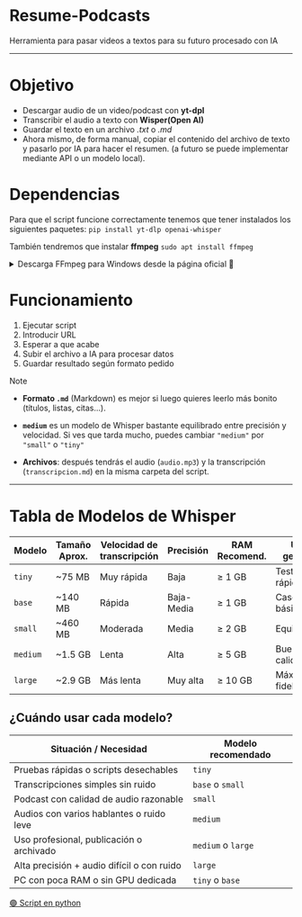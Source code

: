 # Resume-Podcasts
Herramienta para pasar videos a textos para su futuro procesado con IA

---

# Objetivo
- Descargar audio de un video/podcast con **yt-dpl**
- Transcribir el audio a texto con **Wisper(Open AI)**
- Guardar el texto en un archivo *.txt* o *.md*
- Ahora mismo, de forma manual, copiar el contenido del archivo de texto y pasarlo por IA para hacer el resumen. (a futuro se puede implementar mediante API o un modelo local).
# Dependencias
Para que el script funcione correctamente tenemos que tener instalados los siguientes paquetes:
``pip install yt-dlp openai-whisper``

También tendremos que instalar **ffmpeg**
``sudo apt install ffmpeg`` 

<details>
  <summary>Descarga FFmpeg para Windows desde la página oficial 🔽</summary>
  
  Web: [https://www.gyan.dev/ffmpeg/builds/](https://www.gyan.dev/ffmpeg/builds/)
  Pulsa en **"Release builds"** y baja un `.zip`.
  
  **Extrae el `.zip`** en una carpeta, por ejemplo: ``C:\ffmpeg``
  
  **Agrega FFmpeg al PATH del sistema** (importante):
  - Abre el menú de inicio → escribe "Editar las variables de entorno del sistema" → entra en "Variables de Entorno".
  - En “Variables del sistema” busca la que dice **Path** → **Editar** → **Nuevo**.
  - Añade la ruta: ``C:\ffmpeg\bin``
  - Guarda y cierra todo.
  
  **Comprueba que esté bien instalado**:
  Abre una consola (cmd o Powershell) y escribe: ``ffmpeg -version``
  Si sale la versión, ¡ya está funcionando!
</details>

# Funcionamiento
1. Ejecutar script
2. Introducir URL
3. Esperar a que acabe
4. Subir el archivo a IA para procesar datos
5. Guardar resultado según formato pedido

> [!NOTE]
> - **Formato `.md`** (Markdown) es mejor si luego quieres leerlo más bonito (títulos, listas, citas...).
> 
> - **`medium`** es un modelo de Whisper bastante equilibrado entre precisión y velocidad. Si ves que tarda mucho, puedes cambiar `"medium"` por `"small"` o `"tiny"`
> 
> - **Archivos**: después tendrás el audio (`audio.mp3`) y la transcripción (`transcripcion.md`) en la misma carpeta del script.

---
# Tabla de Modelos de Whisper

| Modelo   | Tamaño Aprox. | Velocidad de transcripción | Precisión | RAM Recomend. | Uso general     |
|----------|----------------|-----------------------------|-----------|----------------|------------------|
| `tiny`   | ~75 MB         | Muy rápida                  | Baja      | ≥ 1 GB         | Tests rápidos    |
| `base`   | ~140 MB        | Rápida                      | Baja-Media| ≥ 1 GB         | Casos básicos    |
| `small`  | ~460 MB        | Moderada                    | Media     | ≥ 2 GB         | Equilibrado      |
| `medium` | ~1.5 GB        | Lenta                       | Alta      | ≥ 5 GB         | Buena calidad    |
| `large`  | ~2.9 GB        | Más lenta                   | Muy alta  | ≥ 10 GB        | Máxima fidelidad |
## ¿Cuándo usar cada modelo?

| Situación / Necesidad                         | Modelo recomendado |
|----------------------------------------------|--------------------|
| Pruebas rápidas o scripts desechables        | `tiny`             |
| Transcripciones simples sin ruido            | `base` o `small`   |
| Podcast con calidad de audio razonable       | `small`            |
| Audios con varios hablantes o ruido leve     | `medium`           |
| Uso profesional, publicación o archivado     | `medium` o `large` |
| Alta precisión + audio difícil o con ruido   | `large`            |
| PC con poca RAM o sin GPU dedicada           | `tiny` o `base`    |

[🟣 Script en python](ResumePodcast.py)
